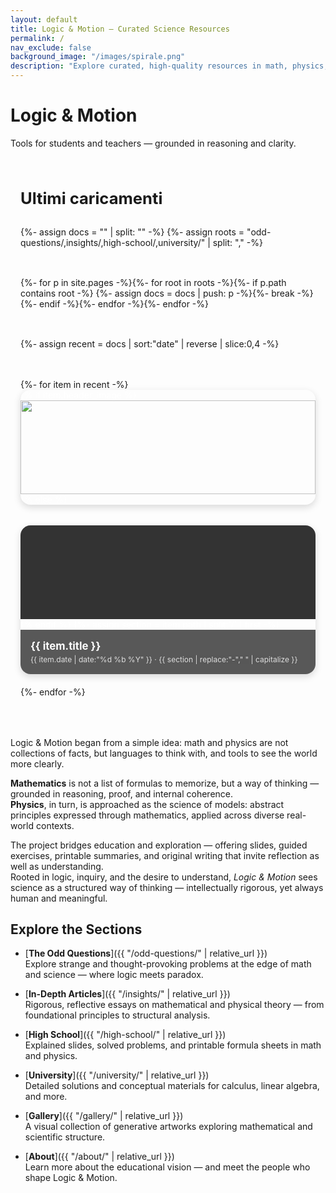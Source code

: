 ```yaml
---
layout: default
title: Logic & Motion – Curated Science Resources
permalink: /
nav_exclude: false
background_image: "/images/spirale.png"
description: "Explore curated, high-quality resources in math, physics, and logic — designed for conceptual clarity and intellectual exploration."
---
```


<!-- Google tag (gtag.js) -->
<script async src="https://www.googletagmanager.com/gtag/js?id=G-3P4GLVFYWW"></script>
<script>
  window.dataLayer = window.dataLayer || [];
  function gtag(){dataLayer.push(arguments);}
  gtag('js', new Date());
  gtag('config', 'G-3P4GLVFYWW');
</script>

<!-- ─────────────  HERO  ───────────── -->
<div class="homepage-header">
  <h1 class="homepage-title">Logic &amp; Motion</h1>
  <p class="homepage-subtitle">Tools for students and teachers — grounded in reasoning and clarity.</p>
</div>

<!-- ─────────────  ULTIMI CARICAMENTI  ───────────── -->
<section id="featured" style="margin:4rem auto; max-width:1000px; padding:0 1rem;">
<h2 style="font-size:1.6rem; margin-bottom:1rem;">Ultimi caricamenti</h2>

<div style="display:grid; grid-template-columns:repeat(auto-fit,minmax(230px,1fr)); gap:1.2rem;">

{%- assign docs = "" | split: "" -%}
{%- assign roots = "odd-questions/,insights/,high-school/,university/" | split: "," -%}

{%- for p in site.pages -%}{%- for root in roots -%}{%- if p.path contains root -%}
{%-   assign docs = docs | push: p -%}{%- break -%}{%- endif -%}{%- endfor -%}{%- endfor -%}

{%- assign recent = docs | sort:"date" | reverse | slice:0,4 -%}

{%- for item in recent -%}
<a href="{{ item.url | relative_url }}" style="display:block;border-radius:1rem;overflow:hidden;box-shadow:0 4px 12px rgba(0,0,0,.15);text-decoration:none;color:#fff;">
{% if item.header_image %}
<img src="{{ item.header_image | relative_url }}" alt="" style="width:100%;height:150px;object-fit:cover;">
{% else %}
<div style="width:100%;height:150px;background:#333;"></div>
{% endif %}
{%- assign section = item.path | split:'/' | first -%}
<div style="padding:1rem;background:rgba(0,0,0,.65);">
  <h3 style="font-size:1.05rem;margin:0 0 .3rem;">{{ item.title }}</h3>
  <span style="font-size:.75rem;opacity:.8;">
    {{ item.date | date:"%d&nbsp;%b&nbsp;%Y" }} · {{ section | replace:"-"," " | capitalize }}
  </span>
</div>
</a>
{%- endfor -%}

</div>
</section>
<!-- ─────────────────────────────────────────────── -->

<!-- ─────────────  INTRO  ───────────── -->
<div class="content-box">

Logic & Motion began from a simple idea: math and physics are not collections of facts, but languages to think with, and tools to see the world more clearly.  

**Mathematics** is not a list of formulas to memorize, but a way of thinking — grounded in reasoning, proof, and internal coherence.  
**Physics**, in turn, is approached as the science of models: abstract principles expressed through mathematics, applied across diverse real-world contexts.

The project bridges education and exploration — offering slides, guided exercises, printable summaries, and original writing that invite reflection as well as understanding.  
Rooted in logic, inquiry, and the desire to understand, *Logic & Motion* sees science as a structured way of thinking — intellectually rigorous, yet always human and meaningful.

</div>

<!-- ─────────────  SECTION LINKS  ───────────── -->
<div class="content-box">

## Explore the Sections

- [**The Odd Questions**]({{ "/odd-questions/" | relative_url }})  
  Explore strange and thought-provoking problems at the edge of math and science — where logic meets paradox.

- [**In-Depth Articles**]({{ "/insights/" | relative_url }})  
  Rigorous, reflective essays on mathematical and physical theory — from foundational principles to structural analysis.

- [**High School**]({{ "/high-school/" | relative_url }})  
  Explained slides, solved problems, and printable formula sheets in math and physics.

- [**University**]({{ "/university/" | relative_url }})  
  Detailed solutions and conceptual materials for calculus, linear algebra, and more.

- [**Gallery**]({{ "/gallery/" | relative_url }})  
  A visual collection of generative artworks exploring mathematical and scientific structure.

- [**About**]({{ "/about/" | relative_url }})  
  Learn more about the educational vision — and meet the people who shape Logic & Motion.

</div>
